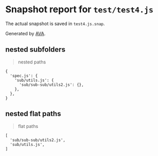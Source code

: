 # Snapshot report for `test/test4.js`

The actual snapshot is saved in `test4.js.snap`.

Generated by [AVA](https://avajs.dev).

## nested subfolders

> nested paths

    {
      'spec.js': {
        'sub/utils.js': {
          'sub/sub-sub/utils2.js': {},
        },
      },
    }

## nested flat paths

> flat paths

    [
      'sub/sub-sub/utils2.js',
      'sub/utils.js',
    ]

